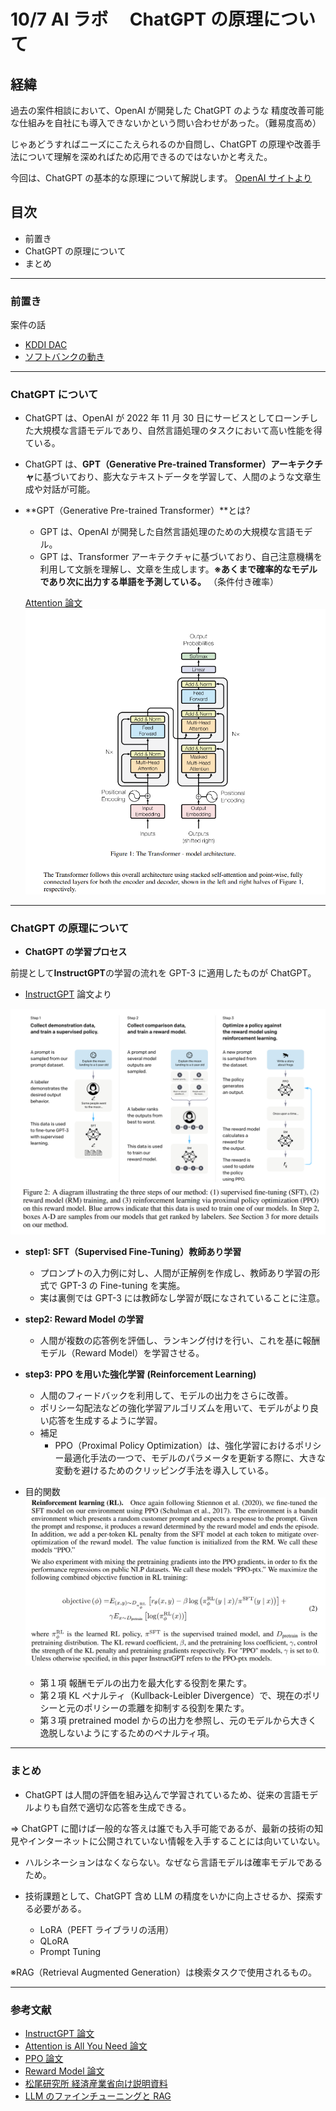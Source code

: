 # 10/7 AI ラボ　 ChatGPT の原理について

## 経緯

過去の案件相談において、OpenAI が開発した ChatGPT のような 精度改善可能な仕組みを自社にも導入できないかという問い合わせがあった。（難易度高め）

じゃあどうすればニーズにこたえられるのか自問し、ChatGPT の原理や改善手法について理解を深めればため応用できるのではないかと考えた。

今回は、ChatGPT の基本的な原理について解説します。
[OpenAI サイトより](https://openai.com/ja-JP/index/instruction-following/)

## 目次

- 前置き
- ChatGPT の原理について
- まとめ

---

### 前置き

案件の話

- [KDDI DAC](https://biz.kddi.com/beconnected/feature/2024/240306/)
- [ソフトバンクの動き](https://news.yahoo.co.jp/articles/18aa8b8a3405c6670544546714a390c0175431e0)

---

### ChatGPT について

- ChatGPT は、OpenAI が 2022 年 11 月 30 日にサービスとしてローンチした大規模な言語モデルであり、自然言語処理のタスクにおいて高い性能を得ている。
- ChatGPT は、**GPT（Generative Pre-trained Transformer）アーキテクチャ**に基づいており、膨大なテキストデータを学習して、人間のような文章生成や対話が可能。

- **GPT（Generative Pre-trained Transformer）**とは?

  - GPT は、OpenAI が開発した自然言語処理のための大規模な言語モデル。
  - GPT は、Transformer アーキテクチャに基づいており、自己注意機構を利用して文脈を理解し、文章を生成します。**※あくまで確率的なモデルであり次に出力する単語を予測している。** （条件付き確率）

  [Attention 論文](https://arxiv.org/pdf/1706.03762)
  ![alt text](attention_.png)

---

### ChatGPT の原理について

- **ChatGPT の学習プロセス**

前提として**InstructGPT**の学習の流れを GPT-3 に適用したものが ChatGPT。

- [InstructGPT](https://openai.com/ja-JP/index/instruction-following/) 論文より

![alt text](image.png)

- **step1: SFT（Supervised Fine-Tuning）教師あり学習**
  - プロンプトの入力例に対し、人間が正解例を作成し、教師あり学習の形式で GPT-3 の Fine-tuning を実施。
  - 実は裏側では GPT-3 には教師なし学習が既になされていることに注意。
- **step2: Reward Model の学習**
  - 人間が複数の応答例を評価し、ランキング付けを行い、これを基に報酬モデル（Reward Model）を学習させる。
- **step3: PPO を用いた強化学習 (Reinforcement Learning)**

  - 人間のフィードバックを利用して、モデルの出力をさらに改善。
  - ポリシー勾配法などの強化学習アルゴリズムを用いて、モデルがより良い応答を生成するように学習。
  - 補足
    - PPO（Proximal Policy Optimization）は、強化学習におけるポリシー最適化手法の一つで、モデルのパラメータを更新する際に、大きな変動を避けるためのクリッピング手法を導入している。

- 目的関数
  ![alt text](RL.png)

  - 第１項
    報酬モデルの出力を最大化する役割を果たす。
  - 第２項
    KL ペナルティ（Kullback-Leibler Divergence）で、現在のポリシーと元のポリシーの乖離を抑制する役割を果たす。
  - 第３項
    pretrained model からの出力を参照し、元のモデルから大きく逸脱しないようにするためのペナルティ項。

---

### まとめ

- ChatGPT は人間の評価を組み込んで学習されているため、従来の言語モデルよりも自然で適切な応答を生成できる。

⇒ ChatGPT に聞けば一般的な答えは誰でも入手可能であるが、最新の技術の知見やインターネットに公開されていない情報を入手することには向いていない。

- ハルシネーションはなくならない。なぜなら言語モデルは確率モデルであるため。

- 技術課題として、ChatGPT 含め LLM の精度をいかに向上させるか、探索する必要がある。
  - LoRA（PEFT ライブラリの活用）
  - QLoRA
  - Prompt Tuning

※RAG（Retrieval Augmented Generation）は検索タスクで使用されるもの。

---

### 参考文献

- [InstructGPT 論文](https://arxiv.org/abs/2203.02155)
- [Attention is All You Need 論文](https://arxiv.org/pdf/1706.03762)
- [PPO 論文](https://arxiv.org/abs/1707.06347)
- [Reward Model 論文](https://arxiv.org/pdf/2009.01325)
- [松尾研究所 経済産業省向け説明資料](https://www.meti.go.jp/shingikai/mono_info_service/digital_jinzai/pdf/008_05_00.pdf)
- [LLM のファインチューニングと RAG](https://www.ohmsha.co.jp/book/9784274231957/)
